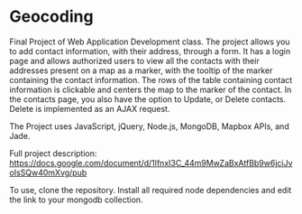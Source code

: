 # Geocoding

Final Project of Web Application Development class. The project allows you to add contact information, with their address, through a form. It has a login page and allows authorized users to view all the contacts with their addresses present on a map as a marker, with the tooltip of the marker containing the contact information. The rows of the table containing contact information is clickable and centers the map to the marker of the contact. In the contacts page, you also have the option to Update, or Delete contacts. Delete is implemented as an AJAX request. 

The Project uses JavaScript, jQuery, Node.js, MongoDB, Mapbox APIs, and Jade.

Full project description: https://docs.google.com/document/d/1lfnxI3C_44m9MwZaBxAtfBb9w6jciJvoIsSQw40mXvg/pub

To use, clone the repository. Install all required node dependencies and edit the link to your mongodb collection. 
